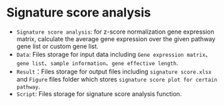 # Signature score analysis
- `Signature score analysis`: for z-score normalization gene expression matrix, calculate the average gene expression over the given pathway gene list or custom gene list.
- `Data`: Files storage for input data including `Gene expression matrix`、`gene list`、`sample information`、`gene effective length`.
- `Result`：Files storage for output files including `signature score.xlsx` and `Figure` files folder which stores `signature score plot for certain pathway`.
- `Script`: Files storage for signature score analysis function.